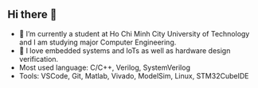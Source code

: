 ## Hi there 👋
- 🔭 I’m currently a student at Ho Chi Minh City University of Technology and I am studying major Computer Engineering.
- 🌱 I love embedded systems and IoTs as well as hardware design verification.
- Most used language: C/C++, Verilog, SystemVerilog
- Tools: VSCode, Git, Matlab, Vivado, ModelSim, Linux, STM32CubeIDE
<!--
**hieule275/hieule275** is a ✨ _special_ ✨ repository because its `README.md` (this file) appears on your GitHub profile.

Here are some ideas to get you started:

- 🔭 I’m currently working on ...
- 🌱 I’m currently learning ...
- 👯 I’m looking to collaborate on ...
- 🤔 I’m looking for help with ...
- 💬 Ask me about ...
- 📫 How to reach me: ...
- 😄 Pronouns: ...
- ⚡ Fun fact: ...
-->
